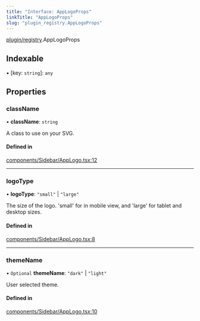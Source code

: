 ```yaml
---
title: "Interface: AppLogoProps"
linkTitle: "AppLogoProps"
slug: "plugin_registry.AppLogoProps"
---
```


[plugin/registry](../modules/plugin_registry.md).AppLogoProps

## Indexable

▪ [key: `string`]: `any`

## Properties

### className

• **className**: `string`

A class to use on your SVG.

#### Defined in

[components/Sidebar/AppLogo.tsx:12](https://github.com/kinvolk/headlamp/blob/16fcc2a7/frontend/src/components/Sidebar/AppLogo.tsx#L12)

___

### logoType

• **logoType**: ``"small"`` \| ``"large"``

The size of the logo. 'small' for in mobile view, and 'large' for tablet and desktop sizes.

#### Defined in

[components/Sidebar/AppLogo.tsx:8](https://github.com/kinvolk/headlamp/blob/16fcc2a7/frontend/src/components/Sidebar/AppLogo.tsx#L8)

___

### themeName

• `Optional` **themeName**: ``"dark"`` \| ``"light"``

User selected theme.

#### Defined in

[components/Sidebar/AppLogo.tsx:10](https://github.com/kinvolk/headlamp/blob/16fcc2a7/frontend/src/components/Sidebar/AppLogo.tsx#L10)
